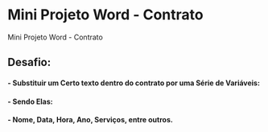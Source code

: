 # Mini Projeto Word - Contrato
Mini Projeto Word - Contrato

## Desafio:
#### - Substituir um Certo texto dentro do contrato por uma Série de Variáveis:
#### - Sendo Elas:
#### - Nome, Data, Hora, Ano, Serviços, entre outros.